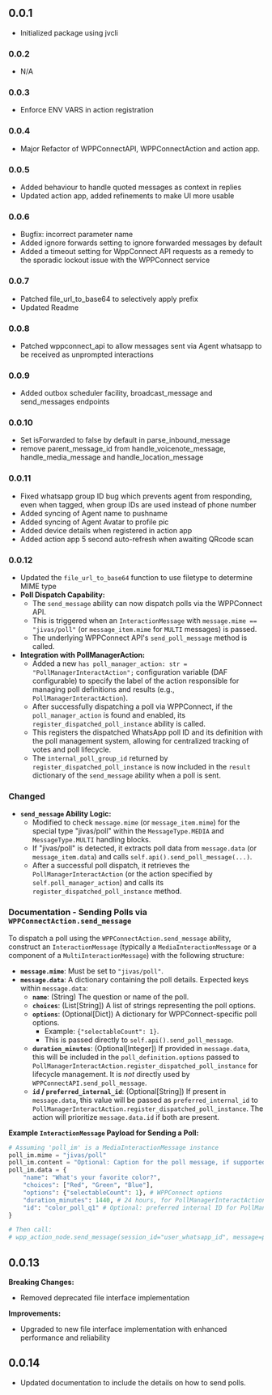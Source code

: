 ## 0.0.1
- Initialized package using jvcli

### 0.0.2
- N/A

### 0.0.3
- Enforce ENV VARS in action registration

### 0.0.4
- Major Refactor of WPPConnectAPI, WPPConnectAction and action app.

### 0.0.5
- Added behaviour to handle quoted messages as context in replies
- Updated action app, added refinements to make UI more usable

### 0.0.6
- Bugfix: incorrect parameter name
- Added ignore forwards setting to ignore forwarded messages by default
- Added a timeout setting for WppConnect API requests as a remedy to the sporadic lockout issue with the WPPConnect service

### 0.0.7
- Patched file_url_to_base64 to selectively apply prefix
- Updated Readme

### 0.0.8
- Patched wppconnect_api to allow messages sent via Agent whatsapp to be received as unprompted interactions

### 0.0.9
- Added outbox scheduler facility, broadcast_message and send_messages endpoints

### 0.0.10
- Set isForwarded to false by default in parse_inbound_message
- remove parent_message_id from handle_voicenote_message, handle_media_message and handle_location_message

### 0.0.11
- Fixed whatsapp group ID bug which prevents agent from responding, even when tagged, when group IDs are used instead of phone number
- Added syncing of Agent name to pushname
- Added syncing of Agent Avatar to profile pic
- Added device details when registered in action app
- Added action app 5 second auto-refresh when awaiting QRcode scan

### 0.0.12
- Updated the `file_url_to_base64` function to use filetype to determine MIME type
- **Poll Dispatch Capability:**
  - The `send_message` ability can now dispatch polls via the WPPConnect API.
  - This is triggered when an `InteractionMessage` with `message.mime == "jivas/poll"` (or `message_item.mime` for `MULTI` messages) is passed.
  - The underlying WPPConnect API's `send_poll_message` method is called.
- **Integration with PollManagerAction:**
  - Added a new `has poll_manager_action: str = "PollManagerInteractAction";` configuration variable (DAF configurable) to specify the label of the action responsible for managing poll definitions and results (e.g., `PollManagerInteractAction`).
  - After successfully dispatching a poll via WPPConnect, if the `poll_manager_action` is found and enabled, its `register_dispatched_poll_instance` ability is called.
  - This registers the dispatched WhatsApp poll ID and its definition with the poll management system, allowing for centralized tracking of votes and poll lifecycle.
  - The `internal_poll_group_id` returned by `register_dispatched_poll_instance` is now included in the `result` dictionary of the `send_message` ability when a poll is sent.

### Changed

- **`send_message` Ability Logic:**
  - Modified to check `message.mime` (or `message_item.mime`) for the special type "jivas/poll" within the `MessageType.MEDIA` and `MessageType.MULTI` handling blocks.
  - If "jivas/poll" is detected, it extracts poll data from `message.data` (or `message_item.data`) and calls `self.api().send_poll_message(...)`.
  - After a successful poll dispatch, it retrieves the `PollManagerInteractAction` (or the action specified by `self.poll_manager_action`) and calls its `register_dispatched_poll_instance` method.

### Documentation - Sending Polls via `WPPConnectAction.send_message`

To dispatch a poll using the `WPPConnectAction.send_message` ability, construct an `InteractionMessage` (typically a `MediaInteractionMessage` or a component of a `MultiInteractionMessage`) with the following structure:

- **`message.mime`**: Must be set to `"jivas/poll"`.
- **`message.data`**: A dictionary containing the poll details. Expected keys within `message.data`:
    - **`name`**: (String) The question or name of the poll.
    - **`choices`**: (List[String]) A list of strings representing the poll options.
    - **`options`**: (Optional[Dict]) A dictionary for WPPConnect-specific poll options.
        - Example: `{"selectableCount": 1}`.
        - This is passed directly to `self.api().send_poll_message`.
    - **`duration_minutes`**: (Optional[Integer]) If provided in `message.data`, this will be included in the `poll_definition.options` passed to `PollManagerInteractAction.register_dispatched_poll_instance` for lifecycle management. It is *not* directly used by `WPPConnectAPI.send_poll_message`.
    - **`id` / `preferred_internal_id`**: (Optional[String]) If present in `message.data`, this value will be passed as `preferred_internal_id` to `PollManagerInteractAction.register_dispatched_poll_instance`. The action will prioritize `message.data.id` if both are present.

**Example `InteractionMessage` Payload for Sending a Poll:**

```python
# Assuming 'poll_im' is a MediaInteractionMessage instance
poll_im.mime = "jivas/poll"
poll_im.content = "Optional: Caption for the poll message, if supported by WPPConnect for polls."
poll_im.data = {
    "name": "What's your favorite color?",
    "choices": ["Red", "Green", "Blue"],
    "options": {"selectableCount": 1}, # WPPConnect options
    "duration_minutes": 1440, # 24 hours, for PollManagerInteractAction
    "id": "color_poll_q1" # Optional: preferred internal ID for PollManagerInteractAction
}

# Then call:
# wpp_action_node.send_message(session_id="user_whatsapp_id", message=poll_im)
```

## 0.0.13

**Breaking Changes:**
- Removed deprecated file interface implementation

**Improvements:**
- Upgraded to new file interface implementation with enhanced performance and reliability

## 0.0.14

- Updated documentation to include the details on how to send polls.